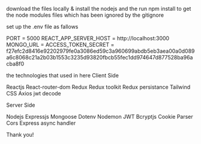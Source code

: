 download the files locally & install the nodejs and the run npm install to get the node modules files which has been ignored by the gitignore

set up the .env file as fallows

PORT = 5000
REACT_APP_SERVER_HOST = http://localhost:3000
MONGO_URL = <create a mongodb database and add the url with your credentials>
ACCESS_TOKEN_SECRET = f27efc2d8416e92202979fe0a3086ed59c3a960699abdb5eb3aea00a0d089a6c8068c21a2b03b1553c3235d93820fbcb55fec1dd974647d877528ba96acba8f0

the technologies that used in here
Client Side
 
Reactjs
React-router-dom
Redux
Redux toolkit
Redux persistance
Tailwind CSS
Axios
jwt decode

Server Side

Nodejs
Expressjs
Mongoose
Dotenv
Nodemon
JWT
Bcryptjs
Cookie Parser
Cors
Express async handler

Thank you!
